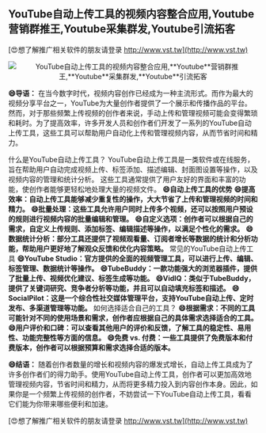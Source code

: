 ## **YouTube自动上传工具的视频内容整合应用,**Youtube**营销群推王,**Youtube**采集群发,**Youtube**引流拓客**

[😍想了解推广相关软件的朋友请登录 http://www.vst.tw](http://www.vst.tw)

 <center><img src="https://vst.tw/MP4/tuiguang/png/5.png" alt="YouTube自动上传工具的视频内容整合应用,**Youtube**营销群推王,**Youtube**采集群发,**Youtube**引流拓客"></center>

**😄导语：**
在当今数字时代，视频内容创作已经成为一种主流形式。而作为最大的视频分享平台之一，YouTube为大量创作者提供了一个展示和传播作品的平台。然而，对于那些频繁上传视频的创作者来说，手动上传和管理视频可能会变得繁琐和耗时。为了提高效率，许多开发人员和创作者们开发了一系列的YouTube自动上传工具，这些工具可以帮助用户自动化上传和管理视频内容，从而节省时间和精力。

什么是YouTube自动上传工具？
YouTube自动上传工具是一类软件或在线服务，旨在帮助用户自动完成视频上传、标签添加、描述编辑、封面图设置等操作，以及视频内容的管理和统计分析。
这些工具通常提供了用户友好的界面和丰富的功能，使创作者能够更轻松地处理大量的视频文件。
**😄自动上传工具的优势**
**😄提高效率：自动上传工具能够减少重复性的操作，大大节省了上传和管理视频的时间和精力。**
**😄批量处理：这些工具允许用户同时上传多个视频，还可以按照用户预设的规则进行视频内容的批量编辑和管理。**
**😄自定义选项：创作者可以根据自己的需求，自定义上传规则、添加标签、编辑描述等操作，以满足个性化的需求。**
**😄数据统计分析：部分工具还提供了视频观看量、订阅者增长等数据的统计和分析功能，帮助用户更好地了解观众反馈和优化内容策略。**
常见的YouTube自动上传工具
**😄YouTube Studio：官方提供的全面的视频管理工具，可以进行上传、编辑、标签管理、数据统计等操作。**
**😄TubeBuddy：一款功能强大的浏览器插件，提供了批量上传、视频优化建议、标签生成等功能。**
**😄VidIQ：类似于TubeBuddy，提供了关键词研究、竞争者分析等功能，并且可以自动填充标签和描述。**
**😄SocialPilot：这是一个综合性社交媒体管理平台，支持YouTube自动上传、定时发布、多渠道管理等功能。**
如何选择适合自己的工具？
**😄根据需求：不同的工具可能针对不同的使用场景和需求，创作者应根据自己的具体需求选择适合的工具。**
**😄用户评价和口碑：可以查看其他用户的评价和反馈，了解工具的稳定性、易用性、功能完整性等方面的信息。**
**😄免费 vs. 付费：一些工具提供了免费版本和付费版本，创作者可以根据预算和需求选择合适的版本。**

**😄结语：**
随着创作者数量的增长和视频内容的爆发式增长，自动上传工具成为了许多创作者们的得力助手。使用YouTube自动上传工具，创作者可以更加高效地管理视频内容，节省时间和精力，从而将更多精力投入到内容创作本身。因此，如果你是一个频繁上传视频的创作者，不妨尝试一下YouTube自动上传工具，看看它们能为你带来哪些便利和加速。

[😍想了解推广相关软件的朋友请登录 http://www.vst.tw](http://www.vst.tw)



